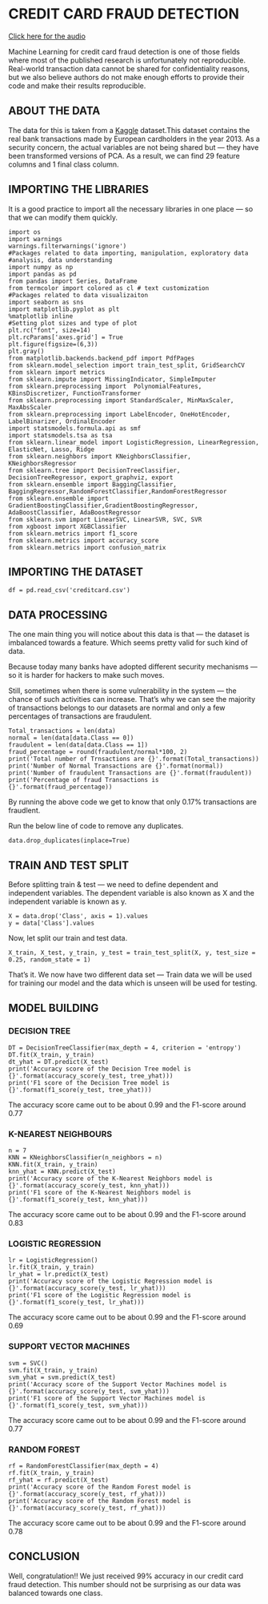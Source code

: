 # CREDIT CARD FRAUD DETECTION

[Click here for the audio](https://drive.google.com/file/d/1d-UTAxLwMfqKFPOUVDimda29iJ4zPtjT/view?usp=sharing)

Machine Learning for credit card fraud detection is one of those fields where most of the published research is unfortunately not reproducible. Real-world transaction data cannot be shared for confidentiality reasons, but we also believe authors do not make enough efforts to provide their code and make their results reproducible.

## ABOUT THE DATA
The data for this is taken from a [Kaggle](https://www.kaggle.com/mlg-ulb/creditcardfraud) dataset.This dataset contains the real bank transactions made by European cardholders in the year 2013. As a security concern, the actual variables are not being shared but — they have been transformed versions of PCA. As a result, we can find 29 feature columns and 1 final class column.

## IMPORTING THE LIBRARIES
It is a good practice to import all the necessary libraries in one place — so that we can modify them quickly.

```
import os 
import warnings
warnings.filterwarnings('ignore')
#Packages related to data importing, manipulation, exploratory data #analysis, data understanding
import numpy as np
import pandas as pd
from pandas import Series, DataFrame
from termcolor import colored as cl # text customization
#Packages related to data visualizaiton
import seaborn as sns
import matplotlib.pyplot as plt
%matplotlib inline
#Setting plot sizes and type of plot
plt.rc("font", size=14)
plt.rcParams['axes.grid'] = True
plt.figure(figsize=(6,3))
plt.gray()
from matplotlib.backends.backend_pdf import PdfPages
from sklearn.model_selection import train_test_split, GridSearchCV
from sklearn import metrics
from sklearn.impute import MissingIndicator, SimpleImputer
from sklearn.preprocessing import  PolynomialFeatures, KBinsDiscretizer, FunctionTransformer
from sklearn.preprocessing import StandardScaler, MinMaxScaler, MaxAbsScaler
from sklearn.preprocessing import LabelEncoder, OneHotEncoder, LabelBinarizer, OrdinalEncoder
import statsmodels.formula.api as smf
import statsmodels.tsa as tsa
from sklearn.linear_model import LogisticRegression, LinearRegression, ElasticNet, Lasso, Ridge
from sklearn.neighbors import KNeighborsClassifier, KNeighborsRegressor
from sklearn.tree import DecisionTreeClassifier, DecisionTreeRegressor, export_graphviz, export
from sklearn.ensemble import BaggingClassifier, BaggingRegressor,RandomForestClassifier,RandomForestRegressor
from sklearn.ensemble import GradientBoostingClassifier,GradientBoostingRegressor, AdaBoostClassifier, AdaBoostRegressor 
from sklearn.svm import LinearSVC, LinearSVR, SVC, SVR
from xgboost import XGBClassifier
from sklearn.metrics import f1_score
from sklearn.metrics import accuracy_score
from sklearn.metrics import confusion_matrix
```
## IMPORTING THE DATASET 
```
df = pd.read_csv('creditcard.csv')
```
## DATA PROCESSING 
The one main thing you will notice about this data is that — the dataset is imbalanced towards a feature. Which seems pretty valid for such kind of data. 

Because today many banks have adopted different security mechanisms — so it is harder for hackers to make such moves.

Still, sometimes when there is some vulnerability in the system — the chance of such activities can increase.
That’s why we can see the majority of transactions belongs to our datasets are normal and only a few percentages of transactions are fraudulent.

```
Total_transactions = len(data)
normal = len(data[data.Class == 0])
fraudulent = len(data[data.Class == 1])
fraud_percentage = round(fraudulent/normal*100, 2)
print('Total number of Trnsactions are {}'.format(Total_transactions))
print('Number of Normal Transactions are {}'.format(normal))
print('Number of fraudulent Transactions are {}'.format(fraudulent))
print('Percentage of fraud Transactions is {}'.format(fraud_percentage))
```
By running the above code we get to know that only 0.17% transactions are fraudlent.

Run the below line of code to remove any duplicates.
```
data.drop_duplicates(inplace=True)
```

## TRAIN AND TEST SPLIT
Before splitting train & test — we need to define dependent and independent variables. The dependent variable is also known as X and the independent variable is known as y.
```
X = data.drop('Class', axis = 1).values
y = data['Class'].values
```
Now, let split our train and test data.
```
X_train, X_test, y_train, y_test = train_test_split(X, y, test_size = 0.25, random_state = 1)
```
That’s it. We now have two different data set — Train data we will be used for training our model and the data which is unseen will be used for testing.

## MODEL BUILDING

### DECISION TREE
```
DT = DecisionTreeClassifier(max_depth = 4, criterion = 'entropy')
DT.fit(X_train, y_train)
dt_yhat = DT.predict(X_test)
print('Accuracy score of the Decision Tree model is {}'.format(accuracy_score(y_test, tree_yhat)))
print('F1 score of the Decision Tree model is {}'.format(f1_score(y_test, tree_yhat)))
```

The accuracy score came out to be about 0.99 and the F1-score around 0.77

### K-NEAREST NEIGHBOURS
```
n = 7
KNN = KNeighborsClassifier(n_neighbors = n)
KNN.fit(X_train, y_train)
knn_yhat = KNN.predict(X_test)
print('Accuracy score of the K-Nearest Neighbors model is {}'.format(accuracy_score(y_test, knn_yhat)))
print('F1 score of the K-Nearest Neighbors model is {}'.format(f1_score(y_test, knn_yhat)))
```
The accuracy score came out to be about 0.99 and the F1-score around 0.83

### LOGISTIC REGRESSION
```
lr = LogisticRegression()
lr.fit(X_train, y_train)
lr_yhat = lr.predict(X_test)
print('Accuracy score of the Logistic Regression model is {}'.format(accuracy_score(y_test, lr_yhat)))
print('F1 score of the Logistic Regression model is {}'.format(f1_score(y_test, lr_yhat)))
```
The accuracy score came out to be about 0.99 and the F1-score around 0.69

### SUPPORT VECTOR MACHINES
```
svm = SVC()
svm.fit(X_train, y_train)
svm_yhat = svm.predict(X_test)
print('Accuracy score of the Support Vector Machines model is {}'.format(accuracy_score(y_test, svm_yhat)))
print('F1 score of the Support Vector Machines model is {}'.format(f1_score(y_test, svm_yhat)))
```
The accuracy score came out to be about 0.99 and the F1-score around 0.77

### RANDOM FOREST
```
rf = RandomForestClassifier(max_depth = 4)
rf.fit(X_train, y_train)
rf_yhat = rf.predict(X_test)
print('Accuracy score of the Random Forest model is {}'.format(accuracy_score(y_test, rf_yhat)))
print('Accuracy score of the Random Forest model is {}'.format(accuracy_score(y_test, rf_yhat)))
```
The accuracy score came out to be about 0.99 and the F1-score around 0.78

## CONCLUSION
Well, congratulation!! We just received 99% accuracy in our credit card fraud detection. This number should not be surprising as our data was balanced towards one class.
